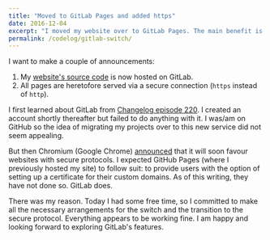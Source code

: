 ```yaml
---
title: "Moved to GitLab Pages and added https"
date: 2016-12-04
excerpt: "I moved my website over to GitLab Pages. The main benefit is the option for establishing a secure connection to my site."
permalink: /codelog/gitlab-switch/
---
```

I want to make a couple of announcements:

1. My [website's source code](https://gitlab.com/protesilaos/protesilaos.gitlab.io) is now hosted on GitLab.
2. All pages are heretofore served via a secure connection (`https` instead of `http`).

I first learned about GitLab from [Changelog episode 220](https://changelog.com/podcast/220). I created an account shortly thereafter but failed to do anything with it. I was/am on GitHub so the idea of migrating my projects over to this new service did not seem appealing.

But then Chromium (Google Chrome) [announced](https://blog.chromium.org/2016/09/moving-towards-more-secure-web.html) that it will soon favour websites with secure protocols. I expected GitHub Pages (where I previously hosted my site) to follow suit: to provide users with the option of setting up a certificate for their custom domains. As of this writing, they have not done so. GitLab does.

There was my reason. Today I had some free time, so I committed to make all the necessary arrangements for the switch and the transition to the secure protocol. Everything appears to be working fine. I am happy and looking forward to exploring GitLab's features.
